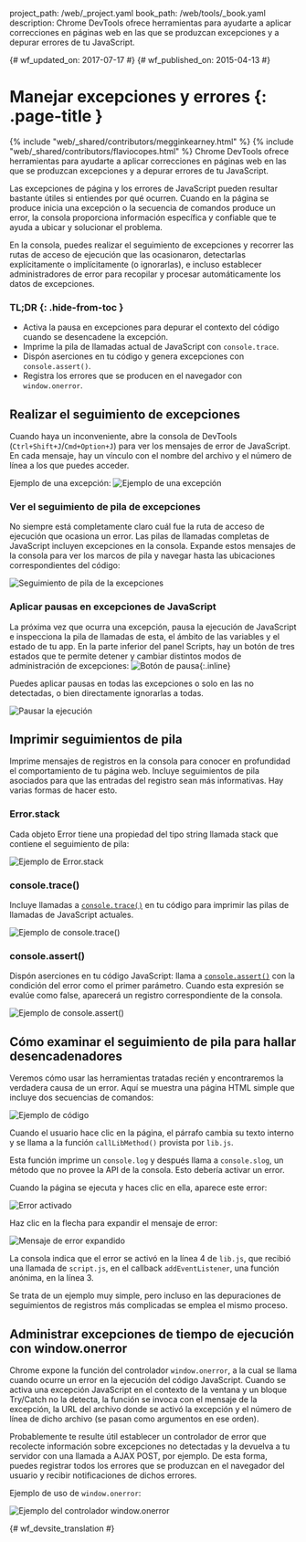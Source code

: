 project_path: /web/_project.yaml
book_path: /web/tools/_book.yaml
description: Chrome DevTools ofrece herramientas para ayudarte a aplicar correcciones en páginas web en las que se produzcan excepciones y a depurar errores de tu JavaScript.

{# wf_updated_on: 2017-07-17 #}
{# wf_published_on: 2015-04-13 #}

# Manejar excepciones y errores {: .page-title }

{% include "web/_shared/contributors/megginkearney.html" %}
{% include "web/_shared/contributors/flaviocopes.html" %}
Chrome DevTools ofrece herramientas para ayudarte a aplicar correcciones en páginas web en las que se produzcan excepciones y a depurar errores de tu JavaScript.

Las excepciones de página y los errores de JavaScript pueden resultar bastante útiles si entiendes por qué ocurren. Cuando en la página se produce inicia una excepción o la secuencia de comandos produce un error, la consola proporciona información específica y confiable que te ayuda a ubicar y solucionar el problema. 

En la consola, puedes realizar el seguimiento de excepciones y recorrer las rutas de acceso de ejecución que las ocasionaron, detectarlas explícitamente o implícitamente (o ignorarlas), e incluso establecer administradores de error para recopilar y procesar automáticamente los datos de excepciones.


### TL;DR {: .hide-from-toc }
- Activa la pausa en excepciones para depurar el contexto del código cuando se desencadene la excepción.
- Imprime la pila de llamadas actual de JavaScript con `console.trace`.
- Dispón aserciones en tu código y genera excepciones con `console.assert()`.
- Registra los errores que se producen en el navegador con `window.onerror`.


## Realizar el seguimiento de excepciones

Cuando haya un inconveniente, abre la consola de DevTools (`Ctrl+Shift+J`/`Cmd+Option+J`) para ver los mensajes de error de JavaScript.
En cada mensaje, hay un vínculo con el nombre del archivo y el número de línea a los que puedes acceder.

Ejemplo de una excepción:
![Ejemplo de una excepción](images/track-exceptions-tracking-exceptions.jpg)

### Ver el seguimiento de pila de excepciones

No siempre está completamente claro cuál fue la ruta de acceso de ejecución que ocasiona un error.
Las pilas de llamadas completas de JavaScript incluyen excepciones en la consola.
Expande estos mensajes de la consola para ver los marcos de pila y navegar hasta las ubicaciones correspondientes del código:

![Seguimiento de pila de la excepciones](images/track-exceptions-exception-stack-trace.jpg)

### Aplicar pausas en excepciones de JavaScript

La próxima vez que ocurra una excepción,
pausa la ejecución de JavaScript e inspecciona la pila de llamadas de esta,
el ámbito de las variables y el estado de tu app.
En la parte inferior del panel Scripts, hay un botón de tres estados que te permite detener y cambiar distintos modos de administración de excepciones: ![Botón de pausa](images/track-exceptions-pause-gray.png){:.inline}

Puedes aplicar pausas en todas las excepciones o solo en las no detectadas, o bien directamente ignorarlas a todas.

![Pausar la ejecución](images/track-exceptions-pause-execution.jpg)

## Imprimir seguimientos de pila

Imprime mensajes
de registros en la consola para conocer en profundidad el comportamiento de tu página web.
Incluye seguimientos de pila asociados para que las entradas del registro sean más informativas. Hay varias formas de hacer esto.

### Error.stack
Cada objeto Error tiene una propiedad del tipo string llamada stack que contiene el seguimiento de pila:

![Ejemplo de Error.stack](images/track-exceptions-error-stack.jpg)

### console.trace()

Incluye llamadas a [`console.trace()`](./console-reference#consoletraceobject) en tu código para imprimir las pilas de llamadas de JavaScript actuales.

![Ejemplo de console.trace()](images/track-exceptions-console-trace.jpg)

### console.assert()

Dispón aserciones en tu código JavaScript: llama a [`console.assert()`](./console-reference#consoleassertexpression-object)
con la condición del error como el primer parámetro.
Cuando esta expresión se evalúe como false,
aparecerá un registro correspondiente de la consola.

![Ejemplo de console.assert()](images/track-exceptions-console-assert.jpg)

## Cómo examinar el seguimiento de pila para hallar desencadenadores

Veremos cómo usar las herramientas tratadas recién
y encontraremos la verdadera causa de un error.
Aquí se muestra una página HTML simple que incluye dos secuencias de comandos:

![Ejemplo de código](images/track-exceptions-example-code.png)

Cuando el usuario hace clic en la página,
el párrafo cambia su texto interno
y se llama a la función `callLibMethod()` provista por `lib.js`.

Esta función imprime un `console.log`
y después llama a `console.slog`,
un método que no provee la API de la consola.
Esto debería activar un error.

Cuando la página se ejecuta y haces clic en ella,
aparece este error:

![Error activado](images/track-exceptions-example-error-triggered.png)

Haz clic en la flecha para expandir el mensaje de error:

![Mensaje de error expandido](images/track-exceptions-example-error-message-expanded.png)

La consola indica que el error se activó en la línea 4 de `lib.js`,
que recibió una llamada de `script.js`, en el callback `addEventListener`,
una función anónima, en la línea 3.

Se trata de un ejemplo muy simple,
pero incluso en las depuraciones de seguimientos de registros más complicadas se emplea el mismo proceso.

## Administrar excepciones de tiempo de ejecución con window.onerror

Chrome expone la función del controlador `window.onerror`,
a la cual se llama cuando ocurre un error en la ejecución del código JavaScript.
Cuando se activa una excepción JavaScript en el contexto de la ventana y
un bloque Try/Catch no la detecta,
la función se invoca con el mensaje de la excepción,
la URL del archivo donde se activó la excepción
y el número de línea de dicho archivo
(se pasan como argumentos en ese orden).

Probablemente te resulte útil establecer un controlador de error que recolecte información sobre excepciones no detectadas y la devuelva a tu servidor con una llamada a AJAX POST, por ejemplo. De esta forma, puedes registrar todos los errores que se produzcan en el navegador del usuario y recibir notificaciones de dichos errores.

Ejemplo de uso de `window.onerror`:

![Ejemplo del controlador window.onerror](images/runtime-exceptions-window-onerror.jpg)




{# wf_devsite_translation #}

